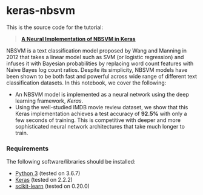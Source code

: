 # keras-nbsvm

This is the source code for the tutorial:

> [**A Neural Implementation of NBSVM in Keras**](http://test/test) 

NBSVM is a text classification model proposed by Wang and Manning in 2012 that takes a linear model such as SVM (or logistic regression) and infuses it with Bayesian probabilities by replacing word count features with Naive Bayes log count ratios.  Despite its simplicity, NBSVM models have been shown to be both fast and powerful across wide range of different text classification datasets.  In this notebook, we cover the following:

* An NBSVM model is implemented as a neural network using the deep learning framework, *Keras*.
* Using the well-studied IMDB movie review dataset, we show that this Keras implementation achieves a test accuracy of **92.5%** with only a few seconds of training.  This is competitive with deeper and more sophisticated neural network architectures that take much longer to train.



### Requirements

The following software/libraries should be installed:

- [Python 3](https://www.python.org/) (tested on 3.6.7)
- [Keras](https://keras.io/)  (tested on 2.2.2)
- [scikit-learn](https://scikit-learn.org/stable/) (tested on 0.20.0)
